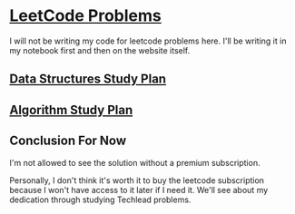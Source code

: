 # [LeetCode Problems](https://leetcode.com/)

I will not be writing my code for leetcode problems here.
I'll be writing it in my notebook first and then on the website itself.

## [Data Structures Study Plan](https://leetcode.com/study-plan/data-structure/?progress=vzfsoxj)

## [Algorithm Study Plan](#)

## Conclusion For Now

I'm not allowed to see the solution without a premium subscription.

Personally, I don't think it's worth it to buy the leetcode subscription because I won't have access to it later if I need it. We'll see about my dedication through studying Techlead problems.

